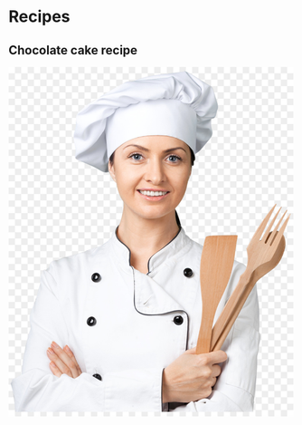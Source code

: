 <head><h1>Recipes</h1>
<body>  
<h2><link href="./chocolate cake.html"/>Сhocolate cake recipe</h2>
<img src="./chef&cooking.jpg"/>
</body>
</head>
